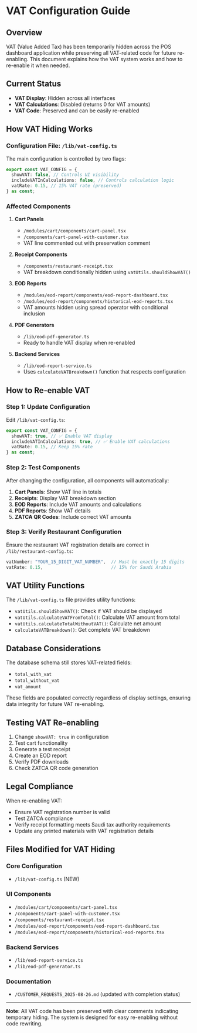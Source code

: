 # VAT Configuration Guide

## Overview

VAT (Value Added Tax) has been temporarily hidden across the POS dashboard application while preserving all VAT-related code for future re-enabling. This document explains how the VAT system works and how to re-enable it when needed.

## Current Status

- **VAT Display**: Hidden across all interfaces
- **VAT Calculations**: Disabled (returns 0 for VAT amounts)
- **VAT Code**: Preserved and can be easily re-enabled

## How VAT Hiding Works

### Configuration File: `/lib/vat-config.ts`

The main configuration is controlled by two flags:

```typescript
export const VAT_CONFIG = {
  showVAT: false, // Controls UI visibility
  includeVATInCalculations: false, // Controls calculation logic
  vatRate: 0.15, // 15% VAT rate (preserved)
} as const;
```

### Affected Components

1. **Cart Panels**

   - `/modules/cart/components/cart-panel.tsx`
   - `/components/cart-panel-with-customer.tsx`
   - VAT line commented out with preservation comment

2. **Receipt Components**

   - `/components/restaurant-receipt.tsx`
   - VAT breakdown conditionally hidden using `vatUtils.shouldShowVAT()`

3. **EOD Reports**

   - `/modules/eod-report/components/eod-report-dashboard.tsx`
   - `/modules/eod-report/components/historical-eod-reports.tsx`
   - VAT amounts hidden using spread operator with conditional inclusion

4. **PDF Generators**

   - `/lib/eod-pdf-generator.ts`
   - Ready to handle VAT display when re-enabled

5. **Backend Services**
   - `/lib/eod-report-service.ts`
   - Uses `calculateVATBreakdown()` function that respects configuration

## How to Re-enable VAT

### Step 1: Update Configuration

Edit `/lib/vat-config.ts`:

```typescript
export const VAT_CONFIG = {
  showVAT: true, // ✅ Enable VAT display
  includeVATInCalculations: true, // ✅ Enable VAT calculations
  vatRate: 0.15, // Keep 15% rate
} as const;
```

### Step 2: Test Components

After changing the configuration, all components will automatically:

1. **Cart Panels**: Show VAT line in totals
2. **Receipts**: Display VAT breakdown section
3. **EOD Reports**: Include VAT amounts and calculations
4. **PDF Reports**: Show VAT details
5. **ZATCA QR Codes**: Include correct VAT amounts

### Step 3: Verify Restaurant Configuration

Ensure the restaurant VAT registration details are correct in `/lib/restaurant-config.ts`:

```typescript
vatNumber: "YOUR_15_DIGIT_VAT_NUMBER",  // Must be exactly 15 digits
vatRate: 0.15,                          // 15% for Saudi Arabia
```

## VAT Utility Functions

The `/lib/vat-config.ts` file provides utility functions:

- `vatUtils.shouldShowVAT()`: Check if VAT should be displayed
- `vatUtils.calculateVATFromTotal()`: Calculate VAT amount from total
- `vatUtils.calculateTotalWithoutVAT()`: Calculate net amount
- `calculateVATBreakdown()`: Get complete VAT breakdown

## Database Considerations

The database schema still stores VAT-related fields:

- `total_with_vat`
- `total_without_vat`
- `vat_amount`

These fields are populated correctly regardless of display settings, ensuring data integrity for future VAT re-enabling.

## Testing VAT Re-enabling

1. Change `showVAT: true` in configuration
2. Test cart functionality
3. Generate a test receipt
4. Create an EOD report
5. Verify PDF downloads
6. Check ZATCA QR code generation

## Legal Compliance

When re-enabling VAT:

- Ensure VAT registration number is valid
- Test ZATCA compliance
- Verify receipt formatting meets Saudi tax authority requirements
- Update any printed materials with VAT registration details

## Files Modified for VAT Hiding

### Core Configuration

- `/lib/vat-config.ts` (NEW)

### UI Components

- `/modules/cart/components/cart-panel.tsx`
- `/components/cart-panel-with-customer.tsx`
- `/components/restaurant-receipt.tsx`
- `/modules/eod-report/components/eod-report-dashboard.tsx`
- `/modules/eod-report/components/historical-eod-reports.tsx`

### Backend Services

- `/lib/eod-report-service.ts`
- `/lib/eod-pdf-generator.ts`

### Documentation

- `/CUSTOMER_REQUESTS_2025-08-26.md` (updated with completion status)

---

**Note**: All VAT code has been preserved with clear comments indicating temporary hiding. The system is designed for easy re-enabling without code rewriting.
